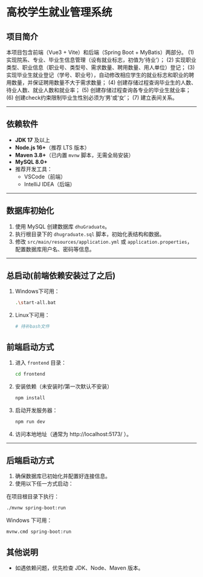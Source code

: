 # 高校学生就业管理系统

## 项目简介
本项目包含前端（Vue3 + Vite）和后端（Spring Boot + MyBatis）两部分。
(1)	实现院系、专业、毕业生信息管理（设有就业标志，初值为‘待业’）；
(2)	实现职业类型、职业信息（职业号、类型号、需求数量、聘用数量、用人单位）登记；
(3)	实现毕业生就业登记（学号、职业号），自动修改相应学生的就业标志和职业的聘用数量，并保证聘用数量不大于需求数量；
(4)	创建存储过程查询毕业生的人数、待业人数、就业人数和就业率；
(5)	创建存储过程查询各专业的毕业生就业率；
(6)	创建check约束限制毕业生性别必须为‘男’或‘女’；
(7)	建立表间关系。

---

## 依赖软件
- **JDK 17** 及以上
- **Node.js 16+**（推荐 LTS 版本）
- **Maven 3.8+**（已内置 `mvnw` 脚本，无需全局安装）
- **MySQL 8.0+**
- 推荐开发工具：
  - VSCode（前端）
  - IntelliJ IDEA（后端）

---

## 数据库初始化
1. 使用 MySQL 创建数据库 `dhuGraduate`。
2. 执行根目录下的 `dhugraduate.sql` 脚本，初始化表结构和数据。
3. 修改 `src/main/resources/application.yml` 或 `application.properties`，配置数据库用户名、密码等信息。

---

## 总启动(前端依赖安装过了之后)

1. Windows下可用：
   ```sh
   .\start-all.bat
   ```
2. Linux下可用：
   ```bash
   # 待补bash文件
   ```


## 前端启动方式
1. 进入 `frontend` 目录：
   ```sh
   cd frontend
   ```
2. 安装依赖（未安装时/第一次默认不安装）
   ```sh
   npm install
   ```
3. 启动开发服务器：
   ```sh
   npm run dev
   ```
4. 访问本地地址（通常为 http://localhost:5173/ ）。

---

## 后端启动方式
1. 确保数据库已初始化并配置好连接信息。
2. 使用以下任一方式启动：

在项目根目录下执行：
```sh
./mvnw spring-boot:run
```
Windows 下可用：
```sh
mvnw.cmd spring-boot:run
```

## 其他说明

- 如遇依赖问题，优先检查 JDK、Node、Maven 版本。
